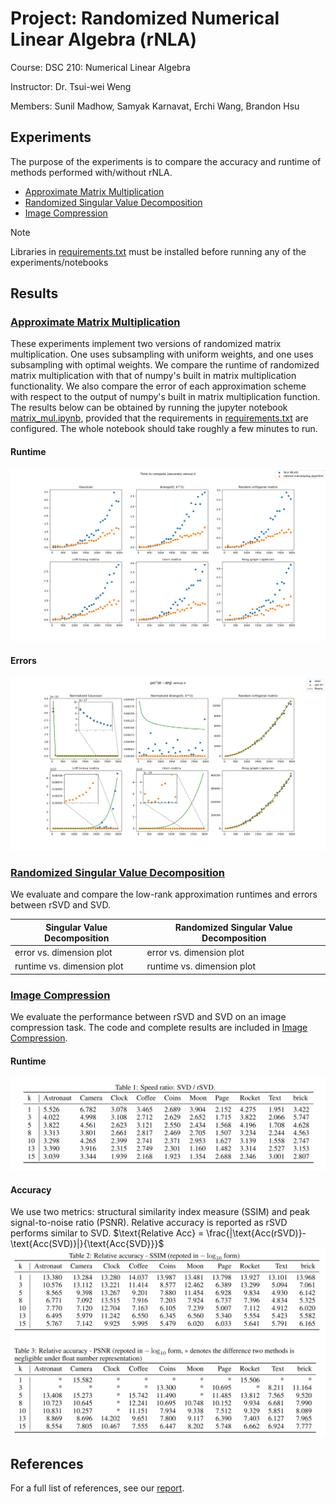 # Project: Randomized Numerical Linear Algebra (rNLA)

Course: DSC 210: Numerical Linear Algebra

Instructor: Dr. Tsui-wei Weng

Members: Sunil Madhow, Samyak Karnavat, Erchi Wang, Brandon Hsu

## Experiments

The purpose of the experiments is to compare the accuracy and runtime of methods performed with/without rNLA.

- [Approximate Matrix Multiplication](matrix_mul.ipynb)
- [Randomized Singular Value Decomposition](rsvd.ipynb)
- [Image Compression](ImageCompress.ipynb)

> [!NOTE]
> Libraries in [requirements.txt](requirements.txt) must be installed before running any of the experiments/notebooks


## Results

### [Approximate Matrix Multiplication](matrix_mul.ipynb)

These experiments implement two versions of randomized matrix multiplication. One uses subsampling with uniform weights, and one uses subsampling with optimal weights. We compare the runtime of randomized matrix multiplication with that of numpy's built in matrix multiplication functionality. We also compare the error of each approximation scheme with respect to the output of numpy's built in matrix multiplication function. The results below can be obtained by running the jupyter notebook [matrix_mul.ipynb](matrix_mul.ipynb), provided that the requirements in [requirements.txt](requirements.txt) are configured. The whole notebook should take roughly a few minutes to run.

#### Runtime

![Mat mul runtimes](https://github.com/bhdsc/rNLA/blob/main/visualizations/exp1_times.png)

#### Errors

![Mat mul errors](https://github.com/bhdsc/rNLA/blob/main/visualizations/exp1_errors.png)


### [Randomized Singular Value Decomposition](rsvd.ipynb)

We evaluate and compare the low-rank approximation runtimes and errors between rSVD and SVD.

| Singular Value Decomposition | Randomized Singular Value Decomposition |
|------------------------------|-----------------------------------------|
| error vs. dimension plot     | error vs. dimension plot                |
| runtime vs. dimension plot   | runtime vs. dimension plot              |

### [Image Compression](ImageCompress.ipynb)

We evaluate the performance between rSVD and SVD on an image compression task. The code and complete results are included in [Image Compression](ImageCompress.ipynb).

#### Runtime
![Img_compress runtimes](https://github.com/bhdsc/rNLA/blob/main/visualizations/exp3_time.png)

#### Accuracy

We use two metrics: structural similarity index measure (SSIM) and peak signal-to-noise ratio (PSNR). Relative accuracy is reported as rSVD performs similar to SVD. 
$`\text{Relative Acc} = \frac{|\text{Acc(rSVD)}-\text{Acc(SVD)}|}{\text{Acc{SVD}}}`$
![Img_compress accuracies](https://github.com/bhdsc/rNLA/blob/main/visualizations/exp3_acc.png)

## References

For a full list of references, see our [report](README.md).
